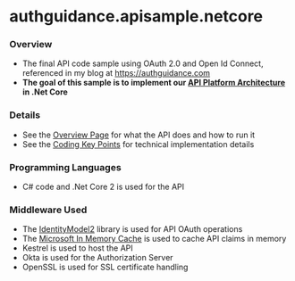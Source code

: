 # authguidance.apisample.netcore

### Overview

* The final API code sample using OAuth 2.0 and Open Id Connect, referenced in my blog at https://authguidance.com
* **The goal of this sample is to implement our [API Platform Architecture](https://authguidance.com/2019/03/24/api-platform-design/) in .Net Core**

### Details

* See the [Overview Page](http://authguidance.com/2018/01/05/net-core-code-sample-overview/) for what the API does and how to run it
* See the [Coding Key Points](http://authguidance.com/2018/01/06/net-core-api-key-coding-points/) for technical implementation details

### Programming Languages

* C# code and .Net Core 2 is used for the API

### Middleware Used

* The [IdentityModel2](https://github.com/IdentityModel/IdentityModel2) library is used for API OAuth operations
* The [Microsoft In Memory Cache](https://docs.microsoft.com/en-us/aspnet/core/performance/caching/memory?view=aspnetcore-2.2) is used to cache API claims in memory
* Kestrel is used to host the API
* Okta is used for the Authorization Server
* OpenSSL is used for SSL certificate handling
